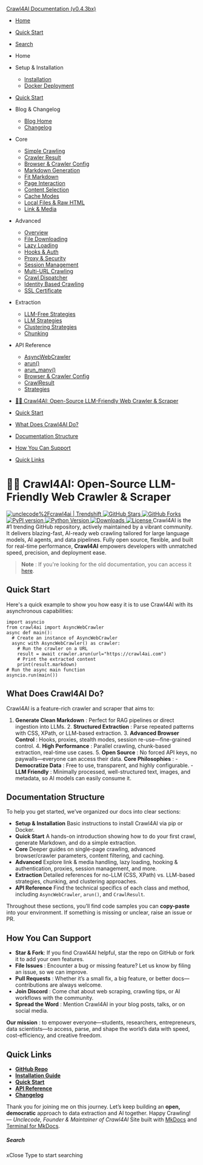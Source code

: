 [Crawl4AI Documentation (v0.4.3bx)](https://docs.crawl4ai.com/<https:/docs.crawl4ai.com/>)
  * [ Home ](https://docs.crawl4ai.com/<.>)
  * [ Quick Start ](https://docs.crawl4ai.com/<core/quickstart/>)
  * [ Search ](https://docs.crawl4ai.com/<#>)


  * Home
  * Setup & Installation
    * [Installation](https://docs.crawl4ai.com/<core/installation/>)
    * [Docker Deployment](https://docs.crawl4ai.com/<core/docker-deploymeny/>)
  * [Quick Start](https://docs.crawl4ai.com/<core/quickstart/>)
  * Blog & Changelog
    * [Blog Home](https://docs.crawl4ai.com/<blog/>)
    * [Changelog](https://docs.crawl4ai.com/<https:/github.com/unclecode/crawl4ai/blob/main/CHANGELOG.md>)
  * Core
    * [Simple Crawling](https://docs.crawl4ai.com/<core/simple-crawling/>)
    * [Crawler Result](https://docs.crawl4ai.com/<core/crawler-result/>)
    * [Browser & Crawler Config](https://docs.crawl4ai.com/<core/browser-crawler-config/>)
    * [Markdown Generation](https://docs.crawl4ai.com/<core/markdown-generation/>)
    * [Fit Markdown](https://docs.crawl4ai.com/<core/fit-markdown/>)
    * [Page Interaction](https://docs.crawl4ai.com/<core/page-interaction/>)
    * [Content Selection](https://docs.crawl4ai.com/<core/content-selection/>)
    * [Cache Modes](https://docs.crawl4ai.com/<core/cache-modes/>)
    * [Local Files & Raw HTML](https://docs.crawl4ai.com/<core/local-files/>)
    * [Link & Media](https://docs.crawl4ai.com/<core/link-media/>)
  * Advanced
    * [Overview](https://docs.crawl4ai.com/<advanced/advanced-features/>)
    * [File Downloading](https://docs.crawl4ai.com/<advanced/file-downloading/>)
    * [Lazy Loading](https://docs.crawl4ai.com/<advanced/lazy-loading/>)
    * [Hooks & Auth](https://docs.crawl4ai.com/<advanced/hooks-auth/>)
    * [Proxy & Security](https://docs.crawl4ai.com/<advanced/proxy-security/>)
    * [Session Management](https://docs.crawl4ai.com/<advanced/session-management/>)
    * [Multi-URL Crawling](https://docs.crawl4ai.com/<advanced/multi-url-crawling/>)
    * [Crawl Dispatcher](https://docs.crawl4ai.com/<advanced/crawl-dispatcher/>)
    * [Identity Based Crawling](https://docs.crawl4ai.com/<advanced/identity-based-crawling/>)
    * [SSL Certificate](https://docs.crawl4ai.com/<advanced/ssl-certificate/>)
  * Extraction
    * [LLM-Free Strategies](https://docs.crawl4ai.com/<extraction/no-llm-strategies/>)
    * [LLM Strategies](https://docs.crawl4ai.com/<extraction/llm-strategies/>)
    * [Clustering Strategies](https://docs.crawl4ai.com/<extraction/clustring-strategies/>)
    * [Chunking](https://docs.crawl4ai.com/<extraction/chunking/>)
  * API Reference
    * [AsyncWebCrawler](https://docs.crawl4ai.com/<api/async-webcrawler/>)
    * [arun()](https://docs.crawl4ai.com/<api/arun/>)
    * [arun_many()](https://docs.crawl4ai.com/<api/arun_many/>)
    * [Browser & Crawler Config](https://docs.crawl4ai.com/<api/parameters/>)
    * [CrawlResult](https://docs.crawl4ai.com/<api/crawl-result/>)
    * [Strategies](https://docs.crawl4ai.com/<api/strategies/>)


  * [🚀🤖 Crawl4AI: Open-Source LLM-Friendly Web Crawler & Scraper](https://docs.crawl4ai.com/<#crawl4ai-open-source-llm-friendly-web-crawler-scraper>)
  * [Quick Start](https://docs.crawl4ai.com/<#quick-start>)
  * [What Does Crawl4AI Do?](https://docs.crawl4ai.com/<#what-does-crawl4ai-do>)
  * [Documentation Structure](https://docs.crawl4ai.com/<#documentation-structure>)
  * [How You Can Support](https://docs.crawl4ai.com/<#how-you-can-support>)
  * [Quick Links](https://docs.crawl4ai.com/<#quick-links>)


# 🚀🤖 Crawl4AI: Open-Source LLM-Friendly Web Crawler & Scraper
[ ![unclecode%2Fcrawl4ai | Trendshift](https://trendshift.io/api/badge/repositories/11716) ](https://docs.crawl4ai.com/<https:/trendshift.io/repositories/11716>)
[ ![GitHub Stars](https://img.shields.io/github/stars/unclecode/crawl4ai?style=social) ](https://docs.crawl4ai.com/<https:/github.com/unclecode/crawl4ai/stargazers>) [ ![GitHub Forks](https://img.shields.io/github/forks/unclecode/crawl4ai?style=social) ](https://docs.crawl4ai.com/<https:/github.com/unclecode/crawl4ai/network/members>) [ ![PyPI version](https://badge.fury.io/py/crawl4ai.svg) ](https://docs.crawl4ai.com/<https:/badge.fury.io/py/crawl4ai>)
[ ![Python Version](https://img.shields.io/pypi/pyversions/crawl4ai) ](https://docs.crawl4ai.com/<https:/pypi.org/project/crawl4ai/>) [ ![Downloads](https://static.pepy.tech/badge/crawl4ai/month) ](https://docs.crawl4ai.com/<https:/pepy.tech/project/crawl4ai>) [ ![License](https://img.shields.io/github/license/unclecode/crawl4ai) ](https://docs.crawl4ai.com/<https:/github.com/unclecode/crawl4ai/blob/main/LICENSE>)
Crawl4AI is the #1 trending GitHub repository, actively maintained by a vibrant community. It delivers blazing-fast, AI-ready web crawling tailored for large language models, AI agents, and data pipelines. Fully open source, flexible, and built for real-time performance, **Crawl4AI** empowers developers with unmatched speed, precision, and deployment ease.
> **Note** : If you're looking for the old documentation, you can access it [here](https://docs.crawl4ai.com/<https:/old.docs.crawl4ai.com>).
## Quick Start
Here's a quick example to show you how easy it is to use Crawl4AI with its asynchronous capabilities:
```
import asyncio
from crawl4ai import AsyncWebCrawler
async def main():
  # Create an instance of AsyncWebCrawler
  async with AsyncWebCrawler() as crawler:
    # Run the crawler on a URL
    result = await crawler.arun(url="https://crawl4ai.com")
    # Print the extracted content
    print(result.markdown)
# Run the async main function
asyncio.run(main())

```

## What Does Crawl4AI Do?
Crawl4AI is a feature-rich crawler and scraper that aims to:
1. **Generate Clean Markdown** : Perfect for RAG pipelines or direct ingestion into LLMs. 2. **Structured Extraction** : Parse repeated patterns with CSS, XPath, or LLM-based extraction. 3. **Advanced Browser Control** : Hooks, proxies, stealth modes, session re-use—fine-grained control. 4. **High Performance** : Parallel crawling, chunk-based extraction, real-time use cases. 5. **Open Source** : No forced API keys, no paywalls—everyone can access their data. 
**Core Philosophies** : - **Democratize Data** : Free to use, transparent, and highly configurable. - **LLM Friendly** : Minimally processed, well-structured text, images, and metadata, so AI models can easily consume it.
## Documentation Structure
To help you get started, we’ve organized our docs into clear sections:
  * **Setup & Installation** Basic instructions to install Crawl4AI via pip or Docker. 
  * **Quick Start** A hands-on introduction showing how to do your first crawl, generate Markdown, and do a simple extraction. 
  * **Core** Deeper guides on single-page crawling, advanced browser/crawler parameters, content filtering, and caching. 
  * **Advanced** Explore link & media handling, lazy loading, hooking & authentication, proxies, session management, and more. 
  * **Extraction** Detailed references for no-LLM (CSS, XPath) vs. LLM-based strategies, chunking, and clustering approaches. 
  * **API Reference** Find the technical specifics of each class and method, including `AsyncWebCrawler`, `arun()`, and `CrawlResult`.


Throughout these sections, you’ll find code samples you can **copy-paste** into your environment. If something is missing or unclear, raise an issue or PR.
## How You Can Support
  * **Star & Fork**: If you find Crawl4AI helpful, star the repo on GitHub or fork it to add your own features. 
  * **File Issues** : Encounter a bug or missing feature? Let us know by filing an issue, so we can improve. 
  * **Pull Requests** : Whether it’s a small fix, a big feature, or better docs—contributions are always welcome. 
  * **Join Discord** : Come chat about web scraping, crawling tips, or AI workflows with the community. 
  * **Spread the Word** : Mention Crawl4AI in your blog posts, talks, or on social media. 


**Our mission** : to empower everyone—students, researchers, entrepreneurs, data scientists—to access, parse, and shape the world’s data with speed, cost-efficiency, and creative freedom.
## Quick Links
  * **[GitHub Repo](https://docs.crawl4ai.com/<https:/github.com/unclecode/crawl4ai>)**
  * **[Installation Guide](https://docs.crawl4ai.com/<core/installation/>)**
  * **[Quick Start](https://docs.crawl4ai.com/<core/quickstart/>)**
  * **[API Reference](https://docs.crawl4ai.com/<api/async-webcrawler/>)**
  * **[Changelog](https://docs.crawl4ai.com/<https:/github.com/unclecode/crawl4ai/blob/main/CHANGELOG.md>)**


Thank you for joining me on this journey. Let’s keep building an **open, democratic** approach to data extraction and AI together.
Happy Crawling! — _Unclecode, Founder & Maintainer of Crawl4AI_
Site built with [MkDocs](https://docs.crawl4ai.com/<http:/www.mkdocs.org>) and [Terminal for MkDocs](https://docs.crawl4ai.com/<https:/github.com/ntno/mkdocs-terminal>). 
##### Search
xClose
Type to start searching
